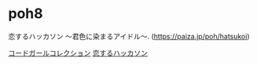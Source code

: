 # poh8
恋するハッカソン 〜君色に染まるアイドル〜. (https://paiza.jp/poh/hatsukoi)

[コードガールコレクション](codegirl.png)
[恋するハッカソン](poh8.png)
